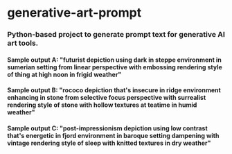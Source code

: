 # generative-art-prompt
### Python-based project to generate prompt text for generative AI art tools.

#### Sample output A: "futurist depiction using dark in steppe environment in sumerian setting from linear perspective with embossing rendering style of thing at high noon in frigid weather"

#### Sample output B: "rococo depiction that's insecure in ridge environment enhancing in stone from selective focus perspective with surrealist rendering style of stone with hollow textures at teatime in humid weather"

#### Sample output C: "post-impressionism depiction using low contrast that's energetic in fjord environment in baroque setting dampening with vintage rendering style of sleep with knitted textures in dry weather"
